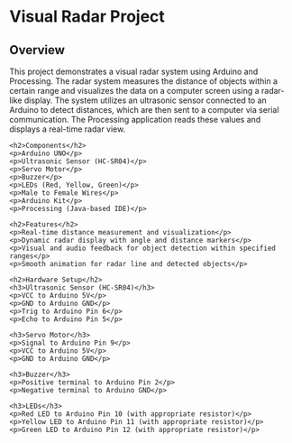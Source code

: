 <!DOCTYPE html>
<html lang="en">
<head>
    <meta charset="UTF-8">
    <meta name="viewport" content="width=device-width, initial-scale=1.0">
    <title>Visual Radar Project</title>
</head>
<body>
    <h1>Visual Radar Project</h1>
    <h2>Overview</h2>
    <p>
        This project demonstrates a visual radar system using Arduino and Processing. The radar system measures the distance of objects within a certain range and visualizes the data on a computer screen using a radar-like display. The system utilizes an ultrasonic sensor connected to an Arduino to detect distances, which are then sent to a computer via serial communication. The Processing application reads these values and displays a real-time radar view.
    </p>
    
    <h2>Components</h2>
    <p>Arduino UNO</p>
    <p>Ultrasonic Sensor (HC-SR04)</p>
    <p>Servo Motor</p>
    <p>Buzzer</p>
    <p>LEDs (Red, Yellow, Green)</p>
    <p>Male to Female Wires</p>
    <p>Arduino Kit</p>
    <p>Processing (Java-based IDE)</p>
    
    <h2>Features</h2>
    <p>Real-time distance measurement and visualization</p>
    <p>Dynamic radar display with angle and distance markers</p>
    <p>Visual and audio feedback for object detection within specified ranges</p>
    <p>Smooth animation for radar line and detected objects</p>
    
    <h2>Hardware Setup</h2>
    <h3>Ultrasonic Sensor (HC-SR04)</h3>
    <p>VCC to Arduino 5V</p>
    <p>GND to Arduino GND</p>
    <p>Trig to Arduino Pin 6</p>
    <p>Echo to Arduino Pin 5</p>
    
    <h3>Servo Motor</h3>
    <p>Signal to Arduino Pin 9</p>
    <p>VCC to Arduino 5V</p>
    <p>GND to Arduino GND</p>
    
    <h3>Buzzer</h3>
    <p>Positive terminal to Arduino Pin 2</p>
    <p>Negative terminal to Arduino GND</p>
    
    <h3>LEDs</h3>
    <p>Red LED to Arduino Pin 10 (with appropriate resistor)</p>
    <p>Yellow LED to Arduino Pin 11 (with appropriate resistor)</p>
    <p>Green LED to Arduino Pin 12 (with appropriate resistor)</p>
</body>
</html>
